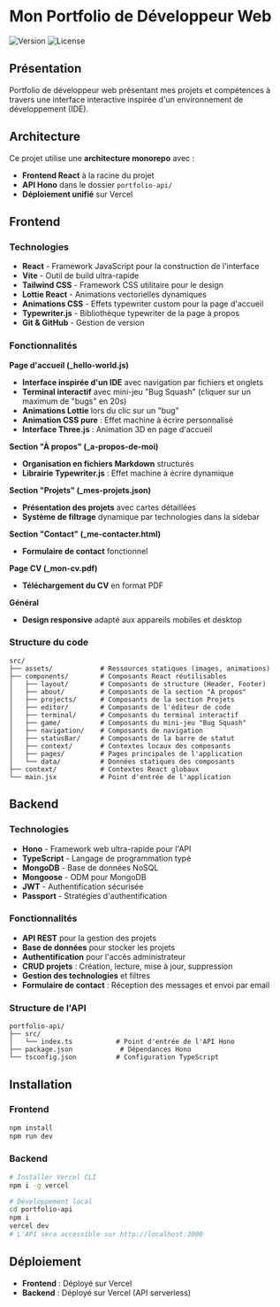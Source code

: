 # Mon Portfolio de Développeur Web

![Version](https://img.shields.io/badge/version-2.0.0-blue.svg)
![License](https://img.shields.io/badge/license-MIT-green.svg)

## Présentation

Portfolio de développeur web présentant mes projets et compétences à travers une interface interactive inspirée d'un environnement de développement (IDE).

## Architecture

Ce projet utilise une **architecture monorepo** avec :

- **Frontend React** à la racine du projet
- **API Hono** dans le dossier `portfolio-api/`
- **Déploiement unifié** sur Vercel

## Frontend

### Technologies

- **React** - Framework JavaScript pour la construction de l'interface
- **Vite** - Outil de build ultra-rapide
- **Tailwind CSS** - Framework CSS utilitaire pour le design
- **Lottie React** - Animations vectorielles dynamiques
- **Animations CSS** - Effets typewriter custom pour la page d'accueil
- **Typewriter.js** - Bibliothèque typewriter de la page à propos
- **Git & GitHub** - Gestion de version

### Fonctionnalités

**Page d'accueil (\_hello-world.js)**

- **Interface inspirée d'un IDE** avec navigation par fichiers et onglets
- **Terminal interactif** avec mini-jeu "Bug Squash" (cliquer sur un maximum de "bugs" en 20s)
- **Animations Lottie** lors du clic sur un "bug"
- **Animation CSS pure** : Effet machine à écrire personnalisé
- **Interface Three.js** : Animation 3D en page d'accueil

**Section "À propos" (\_a-propos-de-moi)**

- **Organisation en fichiers Markdown** structurés
- **Librairie Typewriter.js** : Effet machine à écrire dynamique

**Section "Projets" (\_mes-projets.json)**

- **Présentation des projets** avec cartes détaillées
- **Système de filtrage** dynamique par technologies dans la sidebar

**Section "Contact" (\_me-contacter.html)**

- **Formulaire de contact** fonctionnel

**Page CV (\_mon-cv.pdf)**

- **Téléchargement du CV** en format PDF

**Général**

- **Design responsive** adapté aux appareils mobiles et desktop

### Structure du code

```
src/
├── assets/            # Ressources statiques (images, animations)
├── components/        # Composants React réutilisables
│   ├── layout/        # Composants de structure (Header, Footer)
│   ├── about/         # Composants de la section "À propos"
│   ├── projects/      # Composants de la section Projets
│   ├── editor/        # Composants de l'éditeur de code
│   ├── terminal/      # Composants du terminal interactif
│   ├── game/          # Composants du mini-jeu "Bug Squash"
│   ├── navigation/    # Composants de navigation
│   ├── statusBar/     # Composants de la barre de statut
│   ├── context/       # Contextes locaux des composants
│   ├── pages/         # Pages principales de l'application
│   └── data/          # Données statiques des composants
├── context/           # Contextes React globaux
└── main.jsx           # Point d'entrée de l'application
```

## Backend

### Technologies

- **Hono** - Framework web ultra-rapide pour l'API
- **TypeScript** - Langage de programmation typé
- **MongoDB** - Base de données NoSQL
- **Mongoose** - ODM pour MongoDB
- **JWT** - Authentification sécurisée
- **Passport** - Stratégies d'authentification

### Fonctionnalités

- **API REST** pour la gestion des projets
- **Base de données** pour stocker les projets
- **Authentification** pour l'accès administrateur
- **CRUD projets** : Création, lecture, mise à jour, suppression
- **Gestion des technologies** et filtres
- **Formulaire de contact** : Réception des messages et envoi par email

### Structure de l'API

```
portfolio-api/
├── src/
│   └── index.ts           # Point d'entrée de l'API Hono
├── package.json            # Dépendances Hono
└── tsconfig.json          # Configuration TypeScript
```

## Installation

### Frontend

```bash
npm install
npm run dev
```

### Backend

```bash
# Installer Vercel CLI
npm i -g vercel

# Développement local
cd portfolio-api
npm i
vercel dev
# L'API sera accessible sur http://localhost:3000
```

## Déploiement

- **Frontend** : Déployé sur Vercel
- **Backend** : Déployé sur Vercel (API serverless)
